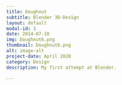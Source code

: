 ```yaml
---
title: Doughnut
subtitle: Blender 3D-Design
layout: default
modal-id: 1
date: 2014-07-18
img: Doughnut6.png
thumbnail: Doughnut6.png
alt: image-alt
project-date: April 2020
category: Design
description: My first attempt at Blender.

---
```

